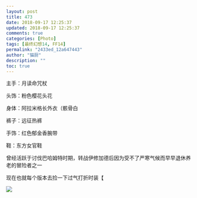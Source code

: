 ```yaml
---
layout: post
title: 473
date: 2018-09-17 12:25:37
updated: 2018-09-17 12:25:37
comments: true
categories: [Photo]
tags: [最终幻想14, FF14]
permalink: "2433ed_12a647443"
author: "猫厨"
description: ""
toc: true
---
```


<p>主手：月读命咒杖<br /></p> 
<p>头饰：粉色樱花头花</p> 
<p>身体：阿拉米格长外衣（骸骨白</p> 
<p>裤子：远征热裤</p> 
<p>手饰：红色郁金香腕带</p> 
<p>鞋：东方女官鞋</p> 
<p>曾经活跃于讨伐巴哈姆特时期，转战伊修加德后因为受不了严寒气候而早早退休养老的冒险者之一</p> 
<p>现在也就每个版本去捡一下过气打折时装【</p>

![](/img/img_cVZNdzJtQk9JV2VjSUF5R1gzYThnRkRyL0kyV01SMTBkRWE0OWZBTUM1UHpGT1FTaFhJcWV3PT0.jpg)